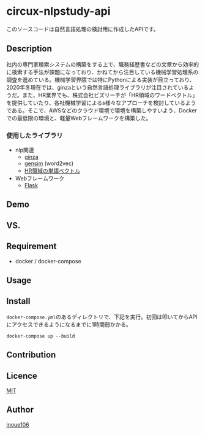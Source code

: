 circux-nlpstudy-api
====

このソースコードは自然言語処理の検討用に作成したAPIです。

## Description
社内の専門家検索システムの構築をする上で、職務経歴書などの文章から効率的に検索する手法が課題になっており、かねてから注目している機械学習処理系の調査を進めている。機械学習界隈では特にPythonによる実装が目立っており、2020年冬現在では、ginzaという自然言語処理ライブラリが注目されているようだ。また、HR業界でも、株式会社ビズリーチが「HR領域のワードベクトル」を提供していたり、各社機械学習によるs様々なアプローチを検討しているようである。そこで、AWSなどのクラウド環境で環境を構築しやすいよう、Dockerでの最低限の環境と、軽量Webフレームワークを構築した。

### 使用したライブラリ
* nlp関連
    * [ginza](https://megagonlabs.github.io/ginza/)
    * [gensim](https://radimrehurek.com/gensim/) (word2vec)
    * [HR領域の単語ベクトル](https://github.com/bizreach/ai/tree/master/word2vec)
* Webフレームワーク
    * [Flask](https://flask.palletsprojects.com/)


## Demo

## VS. 

## Requirement
* docker / docker-compose

## Usage

## Install
`docker-compose.yml`のあるディレクトリで、下記を実行。初回は叩いてからAPIにアクセスできるようになるまでに1時間弱かかる。
```
docker-compose up --build
```

## Contribution

## Licence

[MIT](https://github.com/tcnksm/tool/blob/master/LICENCE)

## Author

[inoue106](https://github.com/inoue106)
